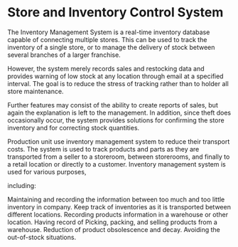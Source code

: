 # Store and Inventory Control System
The Inventory Management System is a real-time inventory database capable of connecting multiple stores.  This can be used to track the inventory of a single store, or to manage the delivery of stock between several branches of a larger franchise.

However, the system merely records sales and restocking data and provides warning of low stock at any location through email at a specified interval.  The goal is to reduce the stress of tracking rather than to holder all store maintenance.

Further features may consist of the ability to create reports of sales, but again the explanation is left to the management.  In addition, since theft does occasionally occur, the system provides solutions for confirming the store inventory and for correcting stock quantities.

Production unit use inventory management system to reduce their transport costs. The system is used to track products and parts as they are transported from a seller to a storeroom, between storerooms, and finally to a retail location or directly to a customer. Inventory management system is used for various purposes,

including:

Maintaining and recording the information between too much and too little inventory in company.
Keep track of inventories as it is transported between different locations.
Recording products information in a warehouse or other location.
Having record of Picking, packing, and selling products from a warehouse.
Reduction of product obsolescence and decay.
Avoiding the out-of-stock situations.
